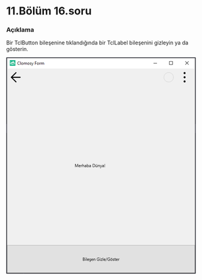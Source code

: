 # 11.Bölüm 16.soru

### Açıklama

Bir TclButton bileşenine tıklandığında bir TclLabel bileşenini gizleyin ya da gösterin.

![Bolum 11-Soru 16](Bolum11_16.png)